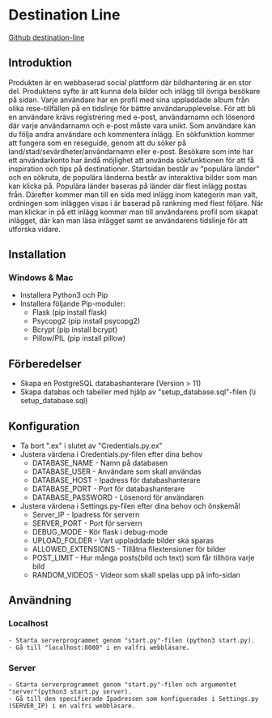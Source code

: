 # Destination Line #
[Github destination-line](https://github.com/albinmedoc/destination-line)

## Introduktion ##
Produkten är en webbaserad social plattform där bildhantering är en stor del. Produktens syfte är att kunna dela bilder och inlägg till övriga besökare på sidan. Varje användare har en profil med sina uppladdade album från olika rese-tillfällen på en tidslinje för bättre användarupplevelse. För att bli en användare krävs registrering med e-post, användarnamn och lösenord där varje användarnamn och e-post måste vara unikt. Som användare kan du följa andra användare och kommentera inlägg. En sökfunktion kommer att fungera som en reseguide, genom att du söker på land/stad/sevärdheter/användarnamn eller e-post. Besökare som inte har ett användarkonto har ändå möjlighet att använda sökfunktionen för att få inspiration och tips på destinationer. Startsidan består av “populära länder” och en sökruta, de populära länderna består av interaktiva bilder som man kan klicka på. Populära länder baseras på länder där flest inlägg postas från. Därefter kommer man till en sida med inlägg inom kategorin man valt, ordningen som inläggen visas i är baserad på rankning med flest följare. När man klickar in på ett inlägg kommer man till användarens profil som skapat inlägget, där kan man läsa inlägget samt se användarens tidslinje för att utforska vidare.  

## Installation ##
### Windows & Mac ###
- Installera Python3 och Pip
- Installera följande Pip-moduler:
    - Flask (pip install flask)
    - Psycopg2 (pip install psycopg2)
    - Bcrypt (pip install bcrypt)
    - Pillow/PIL (pip install pillow)
## Förberedelser ##
- Skapa en PostgreSQL databashanterare (Version > 11)
- Skapa databas och tabeller med hjälp av "setup_database.sql"-filen (\i setup_database.sql)
## Konfiguration ##
- Ta bort ".ex" i slutet av "Credentials.py.ex"
- Justera värdena i Credentials.py-filen efter dina behov
    - DATABASE_NAME - Namn på databasen
    - DATABASE_USER - Användare som skall användas
    - DATABASE_HOST - Ipadress för databashanterare
    - DATABASE_PORT - Port för databashanterare
    - DATABASE_PASSWORD - Lösenord för användaren
- Justera värdena i Settings.py-filen efter dina behov och önskemål
    - Server_IP - Ipadress för servern
    - SERVER_PORT - Port för servern
    - DEBUG_MODE - Kör flask i debug-mode
    - UPLOAD_FOLDER - Vart uppladdade bilder ska sparas
    - ALLOWED_EXTENSIONS - Tillåtna filextensioner för bilder
    - POST_LIMIT - Hur många posts(bild och text) som får tillhöra varje bild
    - RANDOM_VIDEOS - Videor som skall spelas upp på info-sidan
## Användning ##
### Localhost ###
    - Starta serverprogrammet genom "start.py"-filen (python3 start.py).
    - Gå till "localhost:8080" i en valfri webbläsare.
### Server ###
    - Starta serverprogrammet genom "start.py"-filen och argumentet "server"(python3 start.py server).
    - Gå till den specifierade Ipadressen som konfiguerades i Settings.py (SERVER_IP) i en valfri webbläsare.
